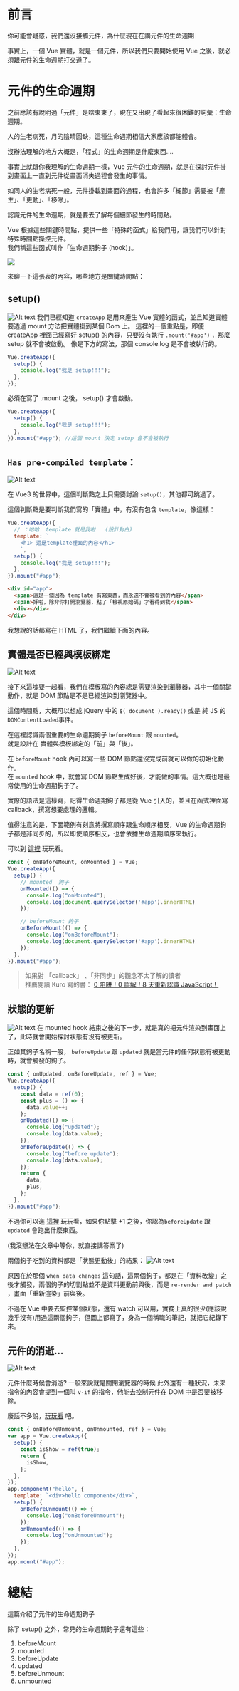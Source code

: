# 前言

你可能會疑惑，我們還沒接觸元件，為什麼現在在講元件的生命週期

事實上，一個 Vue 實體，就是一個元件，所以我們只要開始使用 Vue 之後，就必須跟元件的生命週期打交道了。

# 元件的生命週期

之前應該有說明過「元件」是啥東東了，現在又出現了看起來很困難的詞彙：生命週期。

人的生老病死，月的陰晴圓缺，這種生命週期相信大家應該都能體會。

沒辦法理解的地方大概是，「程式」的生命週期是什麼東西....

事實上就跟你我理解的生命週期一樣，Vue 元件的生命週期，就是在探討元件掛到畫面上一直到元件從畫面消失過程會發生的事情。

如同人的生老病死一般，元件掛載到畫面的過程，也會許多「細節」需要被「產生」、「更動」、「移除」。

認識元件的生命週期，就是要去了解每個細節發生的時間點。

Vue 根據這些關鍵時間點，提供一些「特殊的函式」給我們用，讓我們可以針對特殊時間點操控元件。  
我們稱這些函式叫作「生命週期鉤子 (hook)」。

![](https://i.imgur.com/FfdApC3.png)

來聊一下這張表的內容，哪些地方是關鍵時間點：

## setup()

![Alt text](https://i.imgur.com/XMbus3s.png)
我們已經知道 `createApp` 是用來產生 Vue 實體的函式，並且知道實體要透過 mount 方法把實體掛到某個 Dom 上。
這裡的一個重點是，即便 createApp 裡面已經寫好 setup() 的內容，只要沒有執行 `.mount('#app')` ，那麼 setup 就不會被啟動。
像是下方的寫法，那個 console.log 是不會被執行的。

```js
Vue.createApp({
  setup() {
    console.log("我是 setup!!!");
  },
});
```

必須在寫了 .mount 之後， setup() 才會啟動。

```js
Vue.createApp({
  setup() {
    console.log("我是 setup!!!");
  },
}).mount("#app"); //這個 mount 決定 setup 會不會被執行
```

## `Has pre-compiled template`：

![Alt text](https://i.imgur.com/pGoGaZS.png)

在 Vue3 的世界中，這個判斷點之上只需要討論 `setup()`，其他都可跳過了。

這個判斷點是要判斷我們寫的「實體」中，有沒有包含 `template`，像這樣：

```js
Vue.createApp({
  // ：哈哈  template 就是我啦   (設計對白)
  template: `
    <h1> 這是template裡面的內容</h1>
    `,
  setup() {
    console.log("我是 setup!!!");
  },
}).mount("#app");
```

```html
<div id="app">
  <span>這是一個因為 template 有寫東西，而永遠不會被看到的內容</span>
  <span>好啦，除非你打開瀏覽器，點了「檢視原始碼」才看得到我</span>
  <div></div>
</div>
```

我想說的話都寫在 HTML 了，我們繼續下面的內容。

## 實體是否已經與模板綁定

![Alt text](https://i.imgur.com/vaYaU6t.png)

接下來這塊要一起看，我們在模板寫的內容總是需要渲染到瀏覽器，其中一個關鍵動作，就是 DOM 節點是不是已經渲染到瀏覽器中。

這個時間點，大概可以想成 jQuery 中的 `$( document ).ready()` 或是 純 JS 的 `DOMContentLoaded`事件。

在這裡認識兩個重要的生命週期鉤子 `beforeMount` 跟 `mounted`。  
就是設計在 實體與模板綁定的「前」與「後」。

在 `beforeMount` hook 內可以寫一些 DOM 節點還沒完成前就可以做的初始化動作。  
在 `mounted` hook 中，就會寫 DOM 節點生成好後，才能做的事情。這大概也是最常使用的生命週期鉤子了。

實際的語法是這樣寫，記得生命週期鉤子都是從 Vue 引入的，並且在函式裡面寫 callback，撰寫想要處理的邏輯。

值得注意的是，下面範例有刻意將撰寫順序跟生命順序相反，Vue 的生命週期鉤子都是非同步的，所以即使順序相反，也會依據生命週期順序來執行。

可以到 [這裡](https://jsfiddle.net/imall/q6btwn4a/26/) 玩玩看。

```js
const { onBeforeMount, onMounted } = Vue;
Vue.createApp({
  setup() {
    // mounted  鉤子
    onMounted(() => {
      console.log("onMounted");
      console.log(document.querySelector('#app').innerHTML)
    });

    // beforeMount 鉤子
    onBeforeMount(() => {
      console.log("onBeforeMount");
      console.log(document.querySelector('#app').innerHTML)
    });
  },
}).mount("#app");
```

> 如果對 「callback」 、「非同步」的觀念不太了解的讀者  
> 推薦閱讀 Kuro 寫的書： [0 陷阱！0 誤解！8 天重新認識 JavaScript！](https://www.tenlong.com.tw/products/9789864344130)

## 狀態的更新

![Alt text](https://i.imgur.com/xiS4oC5.png)
在 mounted hook 結束之後的下一步，就是真的把元件渲染到畫面上了，此時就會開始探討狀態有沒有被更新。

正如其鉤子名稱一般， `beforeUpdate` 跟 `updated` 就是當元件的任何狀態有被更動時，就會觸發的鉤子。

```js
const { onUpdated, onBeforeUpdate, ref } = Vue;
Vue.createApp({
  setup() {
    const data = ref(0);
    const plus = () => {
      data.value++;
    };
    onUpdated(() => {
      console.log("updated");
      console.log(data.value);
    });
    onBeforeUpdate(() => {
      console.log("before update");
      console.log(data.value);
    });
    return {
      data,
      plus,
    };
  },
}).mount("#app");
```

不過你可以進 [這裡](https://jsfiddle.net/imall/oamb8wLp/3/) 玩玩看，如果你點擊 +1 之後，你認為`beforeUpdate` 跟 `updated` 會跑出什麼東西。

(我沒辦法在文章中等你，就直接講答案了)

兩個鉤子吃到的資料都是「狀態更動後」的結果：
![Alt text](https://i.imgur.com/Bii4fZb.png)

原因在於那個 `when data changes` 這句話，這兩個鉤子，都是在「資料改變」之後才觸發，兩個鉤子的切割點並不是資料更動前與後，而是 `re-render and patch` ，畫面「重新渲染」前與後。

不過在 Vue 中要去監控某個狀態，還有 watch 可以用，實務上真的很少(應該說幾乎沒有)用過這兩個鉤子，但圖上都寫了，身為一個稱職的筆記，就把它紀錄下來。

## 元件的消逝...

![Alt text](https://i.imgur.com/Ue8OlBU.png)

元件什麼時候會消逝? 一般來說就是關閉瀏覽器的時候
此外還有一種狀況，未來指令的內容會提到一個叫 `v-if` 的指令，他能去控制元件在 DOM 中是否要被移除。

廢話不多說，[玩玩看](https://jsfiddle.net/imall/kdpo5qyc/10/) 吧。


```js
const { onBeforeUnmount, onUnmounted, ref } = Vue;
var app = Vue.createApp({
  setup() {
    const isShow = ref(true);
    return {
      isShow,
    };
  },
});
app.component("hello", {
  template: `<div>hello component</div>`,
  setup() {
    onBeforeUnmount(() => {
      console.log("onBeforeUnmount");
    });
    onUnmounted(() => {
      console.log("onUnmounted");
    });
  },
});
app.mount("#app");
```

# 總結

這篇介紹了元件的生命週期鉤子

除了 setup() 之外，常見的生命週期鉤子還有這些：

1. beforeMount
2. mounted
3. beforeUpdate
4. updated
5. beforeUnmount
6. unmounted
